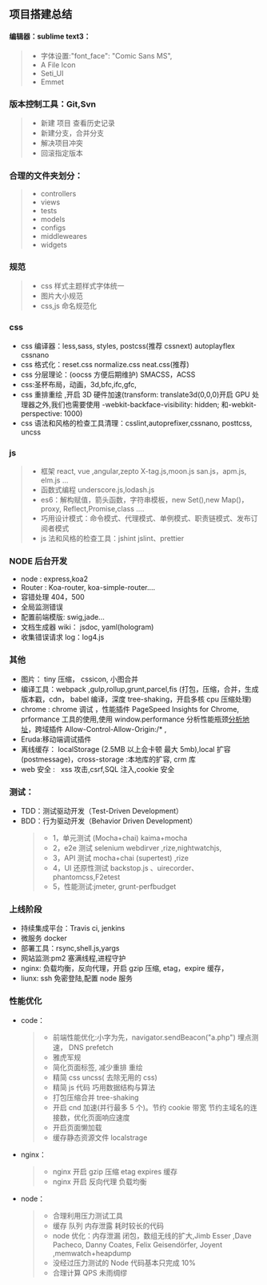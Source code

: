 ## 项目搭建总结

#### 编辑器：sublime text3：

> -   字体设置:"font_face": "Comic Sans MS",
> -   A File Icon
> -   Seti_UI
> -   Emmet

### 版本控制工具：Git,Svn

> -   新建 项目 查看历史记录
> -   新建分支，合并分支
> -   解决项目冲突
> -   回滚指定版本

### 合理的文件夹划分：

> -   controllers
> -   views
> -   tests
> -   models
> -   configs
> -   middleweares
> -   widgets

### 规范

> -   css 样式主题样式字体统一
> -   图片大小规范
> -   css,js 命名规范化

### css

-   css 编译器：less,sass, styles, postcss(推荐 cssnext) autoplayflex cssnano
-   css 格式化：reset.css normalize.css neat.css(推荐)
-   css 分层理论：(oocss 方便后期维护) SMACSS，ACSS
-   css:圣杯布局，动画，3d,bfc,ifc,gfc,
-   css 重排重绘 ,开启 3D 硬件加速(transform: translate3d(0,0,0)开启 GPU 处理器之外,我们也需要使用 -webkit-backface-visibility: hidden; 和-webkit-perspective: 1000)
-   css 语法和风格的检查工具清理：csslint,autoprefixer,cssnano, posttcss, uncss

### js

> -   框架 react, vue ,angular,zepto X-tag.js,moon.js san.js，apm.js, elm.js ...
> -   函数式编程 underscore.js,lodash.js
> -   es6：解构赋值，箭头函数，字符串模板，new Set(),new Map()，proxy, Reflect,Promise,class ....
> -   巧用设计模式：命令模式、代理模式、单例模式、职责链模式、发布订阅者模式
> -   js 法和风格的检查工具：jshint jslint、prettier

### NODE 后台开发

-   node : express,koa2
-   Router : Koa-router, koa-simple-router....
-   容错处理 404，500
-   全局监测错误
-   配置前端模版: swig,jade...
-   文档生成器 wiki： jsdoc, yaml(hologram)
-   收集错误请求 log：log4.js

### 其他

-   图片： tiny 压缩， cssicon, 小图合并
-   编译工具：webpack ,gulp,rollup,grunt,parcel,fis (打包，压缩，合并，生成版本戳，cdn， babel 编译，深度 tree-shaking，开启多核 cpu 压缩处理)
-   chrome : chrome 调试 ，性能插件 PageSpeed Insights for Chrome, prformance 工具的使用,使用 window.performance 分析性能瓶颈[分析地址](http://www.alloyteam.com/2015/09/explore-performance/)，跨域插件 Allow-Control-Allow-Origin:/\* ,
-   Eruda:移动端调试插件
-   离线缓存： localStorage (2.5MB 以上会卡顿 最大 5mb),local 扩容(postmessage)，cross-storage :本地库的扩容, crm 库
-   web 安全 :   xss 攻击,csrf,SQL 注入,cookie 安全

### 测试：

-   TDD：测试驱动开发（Test-Driven Development）
-   BDD：行为驱动开发（Behavior Driven Development）
    > -   1，单元测试 (Mocha+chai) kaima+mocha
    > -   2，e2e 测试 selenium webdirver ,rize,nightwatchjs,
    > -   3，API 测试 mocha+chai (supertest) ,rize
    > -   4，UI 还原性测试 backstop.js 、uirecorder、 phantomcss,F2etest
    > -   5，性能测试:jmeter, grunt-perfbudget

### 上线阶段

-   持续集成平台：Travis ci, jenkins
-   微服务 docker
-   部署工具：rsync,shell.js,yargs
-   网站监测:pm2 塞满线程,进程守护
-   nginx: 负载均衡，反向代理，开启 gzip 压缩, etag，expire 缓存，
-   liunx: ssh 免密登陆,配置 node 服务

### 性能优化

-   code：
    > -   前端性能优化:小字为先，navigator.sendBeacon("a.php") 埋点测速， DNS prefetch
    > -   雅虎军规
    > -   简化页面标签, 减少重排 重绘
    > -   精简 css uncss( 去除无用的 css)
    > -   精简 js 代码 巧用数据结构与算法
    > -   打包压缩合并 tree-shaking
    > -   开启 cnd 加速(并行最多 5 个)。节约 cookie 带宽 节约主域名的连接数，优化页面响应速度
    > -   开启页面懒加载
    > -   缓存静态资源文件 localstrage
-   nginx：
    > -   nginx 开启 gzip 压缩 etag expires 缓存
    > -   nginx 开启 反向代理 负载均衡
-   node：
    > -   合理利用压力测试工具
    > -   缓存 队列 内存泄露 耗时较长的代码
    > -   node 优化：内存泄漏 闭包，数组无线的扩大,Jimb Esser ,Dave Pacheco, Danny Coates, Felix Geisendörfer, Joyent ,memwatch+heapdump
    > -   没经过压力测试的 Node 代码基本只完成 10%
    > -   合理计算 QPS 未雨绸缪
